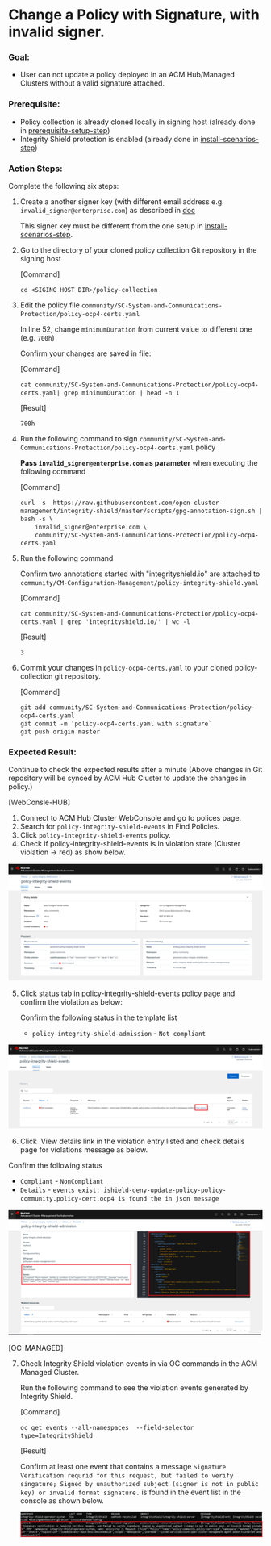 # Change a Policy with Signature, with invalid signer.

### Goal:
- User can not update a policy deployed in an ACM Hub/Managed Clusters without a valid signature  attached.

### Prerequisite: 
- Policy collection is already cloned locally in signing host (already done in [prerequisite-setup-step](../prerequisite-setup/GIT_CLONE_POLICY_COLLECTION.md))
- Integrity Shield protection is enabled  (already done in [install-scenarios-step](../install-scenarios/DEPLOY_ISHIELD.md))

### Action Steps:

Complete the following six steps:

1. Create a another signer key (with different email address e.g. `invalid_signer@enterprise.com`) as described in [doc](../prerequisite-setup/GPG_KEY_SETUP.md)
   
   This signer key must be different from the one setup in [install-scenarios-step](../install-scenarios/VERIFICATION_KEY_SETUP.md).
   
2. Go to the directory of your cloned policy collection Git repository in the signing host

   [Command]
   ```
   cd <SIGING HOST DIR>/policy-collection
   ```
   
3. Edit the policy file `community/SC-System-and-Communications-Protection/policy-ocp4-certs.yaml`
   
   In line 52, change `minimumDuration` from current value to different one (e.g. `700h`)

   Confirm your changes are saved in file:
   
   [Command]
   ```
   cat community/SC-System-and-Communications-Protection/policy-ocp4-certs.yaml| grep minimumDuration | head -n 1

   ```
   [Result]
   ```
   700h
   ```
    
4. Run the following command to sign `community/SC-System-and-Communications-Protection/policy-ocp4-certs.yaml` policy 
    
    **Pass `invalid_signer@enterprise.com` as parameter** when executing the following command
    
    [Command]
    ```
    curl -s  https://raw.githubusercontent.com/open-cluster-management/integrity-shield/master/scripts/gpg-annotation-sign.sh | bash -s \
        invalid_signer@enterprise.com \
        community/SC-System-and-Communications-Protection/policy-ocp4-certs.yaml
    ```
5. Run the following command

    Confirm two annotations started with "integrityshield.io" are attached to `community/CM-Configuration-Management/policy-integrity-shield.yaml`
    
    [Command]
    ```
    cat community/SC-System-and-Communications-Protection/policy-ocp4-certs.yaml | grep 'integrityshield.io/' | wc -l
    ```
    [Result]
    ```
    3
    ```
    
6. Commit your changes in `policy-ocp4-certs.yaml` to your cloned policy-collection git repository.

   [Command]
   ```
   git add community/SC-System-and-Communications-Protection/policy-ocp4-certs.yaml
   git commit -m 'policy-ocp4-certs.yaml with signature`
   git push origin master
   ```
   
   
### Expected Result:

Continue to check the expected results after a minute (Above changes in Git repository will be synced by ACM Hub Cluster to update the changes in policy.)
    
[WebConsle-HUB]

1. Connect to ACM Hub Cluster WebConsole and go to polices page.
2. Search for `policy-integrity-shield-events`  in Find Policies.  
3. Click  `policy-integrity-shield-events`  policy. 
4. Check if  policy-integrity-shield-events  is in violation state (Cluster violation -> red) as show below.
     
  ![Policy Violation](../images/policy-integrity-shield-status-violation.PNG)
    
5. Click  status tab in policy-integrity-shield-events policy page and confirm the violation as below:

   Confirm the following status in the template list
   - `policy-integrity-shield-admission` - `Not compliant`
  
  ![Policy Violation](../images/policy-integrity-shield-status-violation-statys.PNG)
   
6. Click  View details link in the violation entry listed and check details page for violations message as below.

  Confirm the following status
  - `Compliant` - `NonCompliant`
  - `Details` - `events exist: ishield-deny-update-policy-policy-community.policy-cert.ocp4 is found the in json message`
  
  ![Policy Violation](../images/policy-integrity-shield-status-violation-status-detail.PNG)
  
 
  
[OC-MANAGED]

7. Check Integrity Shield violation events in via OC commands in the ACM Managed Cluster.

   Run the following command to see the violation events generated by Integrity Shield.
   
   [Command]
   ```
   oc get events --all-namespaces  --field-selector type=IntegrityShield
   ```
   
   [Result]
   
   Confirm at least one event that contains a message `Signature Verification requrid for this request, but failed to verify singature; Signed by unauthorized subject (signer is not in public key) or invalid format signature.` is found in the event list in the console as shown below.
   
   ![Block Events](../images/ishield-log-invalid.PNG)

   

